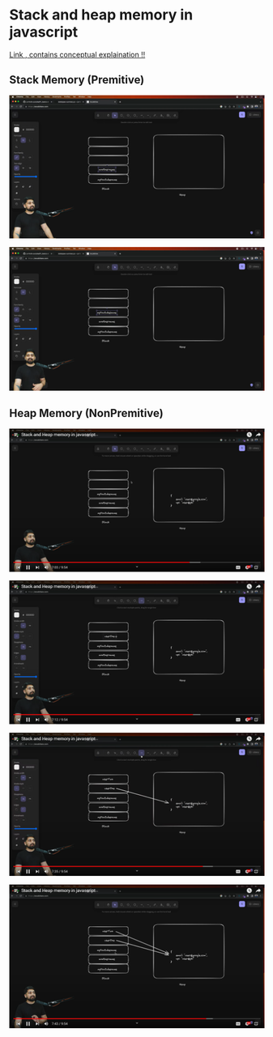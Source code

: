 # Stack and heap memory in javascript

[Link , contains conceptual explaination !!](https://www.youtube.com/watch?v=7gwc-1czolw&list=PLu71SKxNbfoBuX3f4EOACle2y-tRC5Q37&index=10&ab_channel=ChaiaurCode)

## Stack Memory (Premitive)

![alt text](<Screenshot (18).png>)

![alt text](<Screenshot (19).png>)

## Heap Memory (NonPremitive)

![alt text](<Screenshot (20).png>)

![alt text](<Screenshot (21).png>)

![alt text](<Screenshot (22).png>)

![alt text](<Screenshot (23).png>)